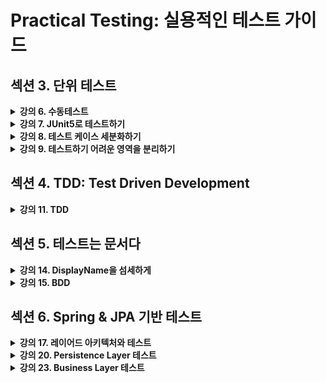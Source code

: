 # Practical Testing: 실용적인 테스트 가이드

## 섹션 3. 단위 테스트

<details>
<summary><strong>강의 6. 수동테스트</strong></summary>

### ❌문제 코드
```java
    @Test
    void add() {
        CafeKiosk cafeKiosk = new CafeKiosk();
        cafeKiosk.add(new Americano());

        System.out.println(">>> 담긴 음료 수 : " + cafeKiosk.getBeverages().size());
        System.out.println(">>> 담긴 음료 : " + cafeKiosk.getBeverages().get(0).getName());
    }
```

### 문제점

- 무엇을 검증하는건지 알 수 없음
- 콘솔 출력은 검증이 아님 → 항상 성공처럼 보임

</details>

<details>
<summary><strong>강의 7. JUnit5로 테스트하기</strong></summary>

- 단위테스트
  - 작은 코드 단위를 독립적으로 검증
  - 클래스 or 메서드 단위
  - JUnit5 에 AssertJ 얹어서 씀

### ✅테스트 라이브러리를 사용한 코드
```java
    @Test
    void getName() {
        Americano americano = new Americano();

        assertEquals("아메리카노", americano.getName()); //JUnit5
        assertThat(americano.getName()).isEqualTo("아메리카노"); // AssertJ
    }
```

</details>

<details>
<summary><strong>강의 8. 테스트 케이스 세분화하기</strong></summary>

- 요구사항

  - 질문하기: 암묵적이거나 드러나지 않는 요구사항이 있는가?
- 테스트 케이스 세분화하기

  - 해피 케이스
  - 예외 케이스

  **→ 경계값 테스트가 중요 (범위, 구간, 날짜 등)**

  - ex) 3 이상의 값을 받는 API
    - 경계값 테스트:3
    - 예외 테스트:2

### ✅정상 케이스 테스트

```java
    @Test
    void addSeveralBeverages() {
        CafeKiosk cafeKiosk = new CafeKiosk();
        Americano americano = new Americano();

        cafeKiosk.add(americano, 2);

        assertThat(cafeKiosk.getBeverages().get(0)).isEqualTo(americano);
        assertThat(cafeKiosk.getBeverages().get(1)).isEqualTo(americano);
    }
```

### ✅예외 케이스 테스트

```java
    @Test
    void addZeroBeverages() {
        CafeKiosk cafeKiosk = new CafeKiosk();
        Americano americano = new Americano();

        assertThatThrownBy(() -> cafeKiosk.add(americano, 0))
                .isInstanceOf(IllegalArgumentException.class)
                .hasMessage("음료는 1잔 이상 주문하실 수 있습니다.")
        ;
    }
```

</details>

<details>
<summary><strong>강의 9. 테스트하기 어려운 영역을 분리하기</strong></summary>

- 테스트가 어려운 부분을 외부로 분리할수록 테스트 가능한 코드는 많아진다
- 테스트하기 어려운 영역
  - 관측할 때마다 다른 값에 의존하는 코드
    - 현재 시간, 랜던 값, 사용자 입력
  - 외부 세계에 영향을 주는 코드
    - 출력, 메시지 전송, DB에 기록
  - 함수를 기준으로 input, output 에 의존
- 테스트 하기 좋은 코드
  - 순수함수
    - 같은 입력에는 항상 같은 결과
    - 외부 세상과 단절 된 형태

---

### ❌문제 코드 (시간에 직접 의존)

```java
public class CafeKiosk {

    private static final LocalTime SHOP_OPEN_TIME = LocalTime.of(10, 0);
    private static final LocalTime SHOP_CLOSE_TIME = LocalTime.of(22, 0);
  
    public Order createOrder() {
        LocalDateTime currentDateTime = LocalDateTime.now();
        LocalTime currentTime = currentDateTime.toLocalTime();
        if (currentTime.isBefore(SHOP_OPEN_TIME) || currentTime.isAfter(SHOP_CLOSE_TIME)) {
            throw new IllegalArgumentException("주문 시간이 아닙니다.");
        }

        return new Order(LocalDateTime.now(), beverages);
    }
}
```

```java
    @Test
    void createOrder() {
        CafeKiosk cafeKiosk = new CafeKiosk();
        Americano americano = new Americano();

        cafeKiosk.add(americano);

        Order order = cafeKiosk.createOrder();
        assertThat(order.getBeverages()).hasSize(1);
        assertThat(order.getBeverages().get(0).getName()).isEqualTo("아메리카노");
    }
```

### 문제점

- LocalDateTime.now() → 실행 시각에 따라 테스트가 깨질 수 있다

### 해결 방안

- createOrder() 의 currentDateTime을 현재 시각이 아닌 파라미터로 입력받도록 수정

### ✅개선 코드 (시간을 파라미터로 주입)

```java
    public Order createOrder(LocalDateTime currentDateTime) {
        LocalTime currentTime = currentDateTime.toLocalTime();
        if (currentTime.isBefore(SHOP_OPEN_TIME) || currentTime.isAfter(SHOP_CLOSE_TIME)) {
            throw new IllegalArgumentException("주문 시간이 아닙니다.");
        }

        return new Order(LocalDateTime.now(), beverages);
    }
```

```java
    @Test
    void createOrderWithCurrentTime() {
        CafeKiosk cafeKiosk = new CafeKiosk();
        Americano americano = new Americano();

        cafeKiosk.add(americano);

        Order order = cafeKiosk.createOrder(LocalDateTime.of(2025, 1, 17, 22, 0));

        assertThat(order.getBeverages()).hasSize(1);
        assertThat(order.getBeverages().get(0).getName()).isEqualTo("아메리카노");
    }

    @Test
    void createOrderWithOutsideOpenTime() {
        CafeKiosk cafeKiosk = new CafeKiosk();
        Americano americano = new Americano();

        cafeKiosk.add(americano);

        assertThatThrownBy(() -> cafeKiosk.createOrder(LocalDateTime.of(2025, 1, 17, 9, 59)))
                .isInstanceOf(IllegalArgumentException.class)
                .hasMessage("주문 시간이 아닙니다.")
        ;
    }
```

</details>

## 섹션 4. TDD: Test Driven Development

<details>
<summary><strong>강의 11. TDD</strong></summary>

- 프로덕션 코드보다 테스트 코드를 먼저 작성
- RED -> GREEN -> REFACTOR
- RED (실패 테스트 작성) -> GREEN (테스트 통과하는 최소한의 코딩) -> REFACTOR (구현 코드 개선, 테스트 통과 유지)
- 선 기능 구현의 단점

  - 테스트 누락 가능성
  - 특정 테스트 케이스만 검증할 가능성
  - 잘못된 구현을 늦게 발견할 수 있음
- TDD 장점

  - 복잡도가 낮은 코드
  - 엣지 케이스를 쉽게 발견
  - 구현에 대한 빠른 피드백
  - 과감한 리팩토링 가능
- 키워드

  - 애자일 방법론
  - 익스트림 프로그래밍
  - 스크럼
  - 칸반

</details>

## 섹션 5. 테스트는 문서다

<details>
<summary><strong>강의 14. DisplayName을 섬세하게</strong></summary>

- JUnit5부터 DisplayName annotation 사용 가능
- DisplayName 잘 짓기
  - 문장으로 짓기
  - ~ 테스트 로 끝나는 문장은 지양
  - 테스트 행위에 대한 결과까지 기술하기
    - ❌ 음료 1개 주문 테스트
    - ✅ 음료를 1개 추가하면 주문 목록에 담긴다.
  - 도메인 용어를 사용해서 추상화 된 내용을 담기
    - 메서드 자체의 관점보다 도메인 정책 관점으로
  - 테스트의 현상을 중점으로 기술하지 말 것 (실패한다 등등)
    - ❌ 특정 시간 이전에 주문을 생성하면 실패한다.
    - ✅ 영업 시간 이전에는 주문을 생성할 수 없다.

</details>

<details>
<summary><strong>강의 15. BDD</strong></summary>

- Behavior Driven Development
  - TDD에서 파생
  - 시나리오에 기반한 테스트케이스 자체에 집중하여 테스트
  - 개발자가 아닌 사람이 봐도 이해할 수 있을 정도의 추상화 수준
  - Given: 시나리오 진행에 필요한 준비 과정
  - When: 시나리오 행동 진행
  - Then: 시나리오 진행에 대한 결과 검증

</details>

## 섹션 6. Spring & JPA 기반 테스트

<details>
<summary><strong>강의 17. 레이어드 아키텍처와 테스트</strong></summary>

- 각 레이어가 실제로 작동할 때 여러 모듈의 조합으로 작동된다.
- 통합 테스트
  - 여러 모듈이 협력하는 기능을 통합적으로 검증
  - 작은범위의 테스트만으로는 기능 전체의 신뢰성 보장 못함
  - 풍부한 단위 테스트
  - 큰 기능 단위를 검증하는 통합 테스트

</details>

<details>
<summary><strong>강의 20. Persistence Layer 테스트</strong></summary>

- Persistence Layer
  - DataAccess의 역할
  - 비즈니스 로직이 포함되면 안됨

- JPA에서의 repository의 쿼리 메서드는 테스트를 통해 쿼리 생성이 의도대로 되는지 확인 필요
- `@DataJpaTest` 는 JPA에 필요한 빈만 올려서 테스트 (`@SpringBootTest` 에 비해 속도 빠름)

---
### ✅ Persistence Layer 통합 테스트 코드
```java
@ActiveProfiles("test")
@DataJpaTest
class ProductRepositoryTest {

    @Autowired
    private ProductRepository productRepository;

    @DisplayName("원하는 판매상태를 가진 상품들을 조회한다.")
    @Test
    void findAllBySellingStatusIn() {
        // given
        // product1, product2, product3 생성
        productRepository.saveAll(List.of(product1, product2, product3));

        // when
        List<Product> products = productRepository.findAllBySellingStatusIn(List.of(SELLING, HOLD));

        // then
        assertThat(products).hasSize(2)
                .extracting("productNumber", "name", "sellingStatus")
                .containsExactlyInAnyOrder(
                        tuple("001", "아메리카노", SELLING),
                        tuple("002", "카페라떼", HOLD)
                );
    }
}
```
</details>

<details>
<summary><strong>강의 23. Business Layer 테스트</strong></summary>

- Business Layer
  - 비즈니스 로직을 구현하는 역할
  - Persistence Layer와의 상호작용을 통해 비즈니스 로직 전개
  - 트랜잭션 보장해야 함

---
### ✅ Business Layer 통합 테스트 코드
```java
@SpringBootTest
@ActiveProfiles("test")
class OrderServiceTest {
    
    @AfterEach
    void tearDown() {
        orderProductRepository.deleteAllInBatch();
        orderRepository.deleteAllInBatch();
        productRepository.deleteAllInBatch();
    }

    @DisplayName("주문번호 리스트를 받아 주문을 생성한다.")
    @Test
    void createOrder() {
        // given
        // product1, product2, product3 생성
        productRepository.saveAll(List.of(product1, product2, product3));

        // when
        // 생성된 productNumbers로 product를 가져옴 

        // then
        // 데이터 검증
    }

    @DisplayName("중복되는 상품번호 리스트로 주문을 생성할 수 있다.")
    @Test
    void createOrderWithDuplicateProductNumbers() {
        // given
        // product1, product2, product3 생성
        productRepository.saveAll(List.of(product1, product2, product3));

        OrderCreateRequest request = OrderCreateRequest.builder()
                .productNumbers(List.of("001", "001"))
                .build();

        // when
        // 생성된 productNumbers로 product를 가져옴 

        // then
        // 데이터 검증
    }
}
```
### @AfterEach
- `@SpringBootTest` 환경에서는 테스트 메서드 간 **데이터가 공유**되는 문제가 발생할 수 있음  
- 단일 메서드 실행 시에는 통과하지만, **클래스 전체 실행 시에는 데이터 누적으로 실패**할 수 있음  
- 해결 방법:
  - `@AfterEach`에서 매번 데이터를 초기화  
  - `@Transactional`을 사용하여 **테스트 종료 시 자동 롤백**되도록 설정
---
## ⚠️ @Transactional 사용시 주의할 점
### 테스트 클래스에서만 @Transactional을 사용하는 경우
**문제 상황**  
- `OrderService`에는 `@Transactional`이 선언되어 있지 않음에도,  
  테스트 클래스에 `@Transactional`이 붙어 있으면 테스트 실행 시 트랜잭션이 활성화된다.  
- 이 때문에 실제 서비스 코드가 트랜잭션 없이도 정상 동작하는 것처럼 보일 수 있다.  
- 즉, **실제 환경과 다른 조건에서 테스트가 통과**하면서 잘못된 확신을 줄 위험이 있다.

**왜 위험한가?**  
- 서비스 로직에서 `dirty checking`(JPA 변경 감지) 같은 기능은 **트랜잭션이 반드시 있어야 작동**한다.  
- 테스트에서는 `@Transactional` 덕분에 업데이트가 적용되지만,  
  운영 환경에서 트랜잭션이 없다면 동일한 코드가 동작하지 않는다.

**권장 방법**  
- 테스트 클래스에만 `@Transactional`을 추가하는 대신,  
  **실제 서비스 코드(`Service` 계층)** 에 트랜잭션을 선언하는 것이 안전하다.  
- 테스트에서는 트랜잭션이 필요하면 `@Transactional`을 추가하되,  
  이는 **테스트 자체의 편의(롤백 등)** 을 위한 용도로만 사용해야 한다.  

```java
@Service
public class OrderService {
    public OrderResponse createOrder(OrderCreateRequest request, LocalDateTime registeredDateTime) {
        List<Stock> stocks = stockRepository.findAllByProductNumberIn(stockProductNumbers);
        for (String stockProductNumber : new HashSet<>(stockProductNumbers)) {
            Stock stock = stockMap.get(stockProductNumber);
            stock.deductQuantity(quantity); // quantity update
        }
        return OrderResponse.of(savedOrder);
    }
}
```
```java
@Transactional
@SpringBootTest
@ActiveProfiles("test")
class OrderServiceTest {
    
    @DisplayName("재고와 관련된 상품이 포함되어 있는 주문번호 리스트를 받아 주문을 생성한다.")
    @Test
    void createOrderWithStock() {
        // given
        // when
        OrderResponse orderResponse = orderService.createOrder(request, registeredDateTime);
        
        // then
    }
}
```

</details>